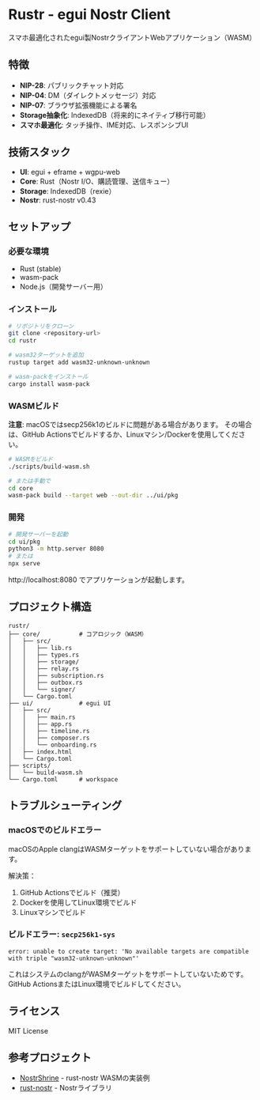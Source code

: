 # Rustr - egui Nostr Client

スマホ最適化されたegui製NostrクライアントWebアプリケーション（WASM）

## 特徴

- **NIP-28**: パブリックチャット対応
- **NIP-04**: DM（ダイレクトメッセージ）対応
- **NIP-07**: ブラウザ拡張機能による署名
- **Storage抽象化**: IndexedDB（将来的にネイティブ移行可能）
- **スマホ最適化**: タッチ操作、IME対応、レスポンシブUI

## 技術スタック

- **UI**: egui + eframe + wgpu-web
- **Core**: Rust（Nostr I/O、購読管理、送信キュー）
- **Storage**: IndexedDB（rexie）
- **Nostr**: rust-nostr v0.43

## セットアップ

### 必要な環境

- Rust (stable)
- wasm-pack
- Node.js（開発サーバー用）

### インストール

```bash
# リポジトリをクローン
git clone <repository-url>
cd rustr

# wasm32ターゲットを追加
rustup target add wasm32-unknown-unknown

# wasm-packをインストール
cargo install wasm-pack
```

### WASMビルド

**注意**: macOSではsecp256k1のビルドに問題がある場合があります。
その場合は、GitHub Actionsでビルドするか、Linuxマシン/Dockerを使用してください。

```bash
# WASMをビルド
./scripts/build-wasm.sh

# または手動で
cd core
wasm-pack build --target web --out-dir ../ui/pkg
```

### 開発

```bash
# 開発サーバーを起動
cd ui/pkg
python3 -m http.server 8080
# または
npx serve
```

http://localhost:8080 でアプリケーションが起動します。

## プロジェクト構造

```
rustr/
├── core/           # コアロジック（WASM）
│   ├── src/
│   │   ├── lib.rs
│   │   ├── types.rs
│   │   ├── storage/
│   │   ├── relay.rs
│   │   ├── subscription.rs
│   │   ├── outbox.rs
│   │   └── signer/
│   └── Cargo.toml
├── ui/             # egui UI
│   ├── src/
│   │   ├── main.rs
│   │   ├── app.rs
│   │   ├── timeline.rs
│   │   ├── composer.rs
│   │   └── onboarding.rs
│   ├── index.html
│   └── Cargo.toml
├── scripts/
│   └── build-wasm.sh
└── Cargo.toml      # workspace
```

## トラブルシューティング

### macOSでのビルドエラー

macOSのApple clangはWASMターゲットをサポートしていない場合があります。

解決策：
1. GitHub Actionsでビルド（推奨）
2. Dockerを使用してLinux環境でビルド
3. Linuxマシンでビルド

### ビルドエラー: `secp256k1-sys`

```
error: unable to create target: 'No available targets are compatible with triple "wasm32-unknown-unknown"'
```

これはシステムのclangがWASMターゲットをサポートしていないためです。
GitHub ActionsまたはLinux環境でビルドしてください。

## ライセンス

MIT License

## 参考プロジェクト

- [NostrShrine](https://github.com/kojira/NostrShrine) - rust-nostr WASMの実装例
- [rust-nostr](https://github.com/rust-nostr/nostr) - Nostrライブラリ


